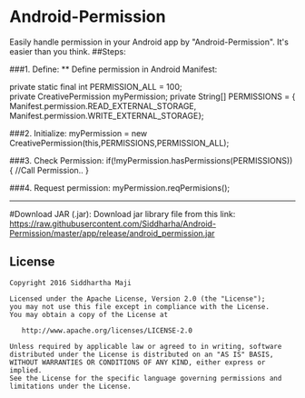# Android-Permission 
Easily handle permission in your Android app by "Android-Permission". It's easier than you think.
##Steps:

###1. Define:
** Define permission in Android Manifest:
 <uses-permission android:name="android.permission.WRITE_EXTERNAL_STORAGE"/>
 
private static final int PERMISSION_ALL = 100; </br>
private CreativePermission myPermission;
private String[] PERMISSIONS = { Manifest.permission.READ_EXTERNAL_STORAGE,
            Manifest.permission.WRITE_EXTERNAL_STORAGE};
            
###2. Initialize:
myPermission = new CreativePermission(this,PERMISSIONS,PERMISSION_ALL);

###3. Check Permission:
 if(!myPermission.hasPermissions(PERMISSIONS))
        {
            //Call Permission..
        }
        
###4. Request permission:
myPermission.reqPermisions();

____________________________________________________________________________________________________________

#Download JAR (.jar):
Download jar library file from this link: 
https://raw.githubusercontent.com/Siddharha/Android-Permission/master/app/release/android_permission.jar

## License

    Copyright 2016 Siddhartha Maji

    Licensed under the Apache License, Version 2.0 (the "License");
    you may not use this file except in compliance with the License.
    You may obtain a copy of the License at

       http://www.apache.org/licenses/LICENSE-2.0

    Unless required by applicable law or agreed to in writing, software
    distributed under the License is distributed on an "AS IS" BASIS,
    WITHOUT WARRANTIES OR CONDITIONS OF ANY KIND, either express or implied.
    See the License for the specific language governing permissions and
    limitations under the License.
